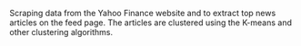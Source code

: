 Scraping data from the Yahoo Finance website and to extract top news articles on the feed page.
The articles are clustered using the K-means and other clustering algorithms.
